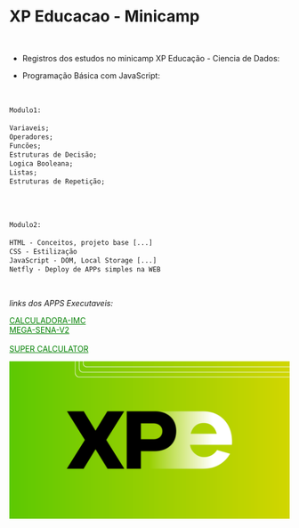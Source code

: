 # XP Educacao - Minicamp

<br>

- Registros dos estudos no minicamp XP Educação - Ciencia de Dados:

* Programação Básica com JavaScript:

<br>

    Modulo1:

    Variaveis;
    Operadores;
    Funcões;
    Estruturas de Decisão;
    Logica Booleana;
    Listas;
    Estruturas de Repetição;

<br>

<br>

    Modulo2:

    HTML - Conceitos, projeto base [...]
    CSS - Estilização
    JavaScript - DOM, Local Storage [...]
    Netfly - Deploy de APPs simples na WEB

<br>

_links dos APPS Executaveis:_

<a href="https://calculate-imc-xp.netlify.app/" style="color: green;">CALCULADORA-IMC</a>
<br>
<a href="https://mega-sena-local-storage.netlify.app/" style="color: green;">MEGA-SENA-V2</a>
<br>
<br>
<a href="https://super-calculadora-xp.netlify.app/" style="color: green;">SUPER CALCULATOR</a>
<br>

<img src="/img/img.png" alt="My cool logo"/>
